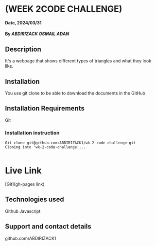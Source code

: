 # (WEEK 2CODE CHALLENGE)

#### Date, 2024/03/31

#### By *ABDIRIZACK OSMAIL ADAN*

## Description
It's a webpage that shows different types of triangles and what they look like.

## Installation
You use git clone to be able to download the documents in the GitHub

## Installation Requirements
Git

### Installation instruction
```
Git clone git@github.com:ABDIRIZACK1/wk-2-code-challenge.git
Cloning into 'wk-2-code-challenge'...


```

# Live Link
[Git](gh-pages link)

## Technologies used
Github
Javascript

## Support and contact details
github.com/ABDIRIZACK1



















